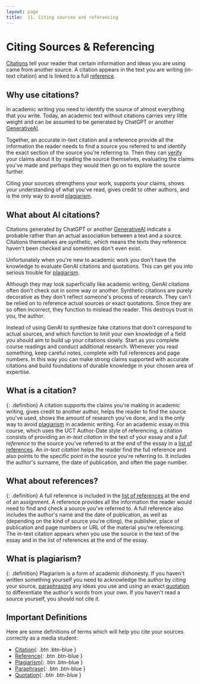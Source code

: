 ```yaml
---
layout: page
title:  11. Citing sources and referencing
---
```

# Citing Sources & Referencing

 [Citations](definitions.html/#citation) tell your reader that certain information and ideas you are using came from another source. A citation appears in the text you are writing (in-text citation) and is linked to a full [reference](definitions.html#reference). 

## Why use citations?
 
 In academic writing you need to identify the source of almost everything that you write. Today, an academic text without citations carries very little weight and can be assumed to be generated by ChatGPT or another [GenerativeAI](definitions.html#generative-ai).
 
 Together, an accurate in-text citation and a reference provide all the information the reader needs to find a source you referred to and identify the exact section of the source you're referring to. Then they can [verify](definitions.html#verification) your claims about it by reading the source themselves,  evaluating the claims you've made and perhaps they would then go on to explore the source further. 

 Citing your sources strengthens your work, supports your claims, shows your understanding of what you've read, gives credit to other authors, and is the only way to avoid [plagiarism](definitions.html#plagiarism).  

## What about AI citations?
 
 Citations generated by ChatGPT or another [GenerativeAI](definitions.html#generative-ai) indicate a probable rather than an actual association between a text and a source. Citations themselves are synthetic, which means the texts they reference haven't been checked and sometimes don't even exist. 

 Unfortunately when you're new to academic work you don't have the knowledge to evaluate GenAI citations and quotations. This can get you into serious trouble for [plagiarism](definitions.html#plagiarism).
 
 Although they may look superficially like academic writing, GenAI citations often don't check out in some way or another.  Synthetic citations are purely decorative as they don't reflect someone's process of research. They can't be relied on to reference actual sources or exact quotations. Since they are so often incorrect, they function to mislead the reader. This destroys trust in you, the author. 
 
 Instead of using GenAI to synthesize fake citations that don't correspond to actual sources, and which function to limit your own knowledge of a field you should aim to build up your citations slowly. Start as you complete course readings and conduct additional research. Whenever you read something, keep careful notes, complete with full references and page numbers. In this way you can make strong claims supported with accurate citations and build foundations of durable knowledge in your chosen area of expertise.

## What is a citation?

{: .definition}
A citation supports the claims you're making in academic writing, gives credit to another author, helps the reader to find the source you've used, shows the amount of research you've done, and is the only way to avoid [plagiarism](definitions.html#plagiarism) in academic writing. For an academic essay in this course, which uses the UCT Author-Date style of referencing, a citation consists of providing an _in-text citation_ in the text of your essay and a _full reference_ to the source you've referred to at the end of the essay in a [list of references](definitions.html#reference).  An _in-text citation_ helps the reader find the full reference and also points to the specific point in the source you're referring to. It includes the author's surname, the date of publication, and often the page number. 

## What about references?

{: .definition}
A full reference is included in the [list of references](definitions.html#reference) at the end of an assignment. A reference provides all the information the reader would need to find and check a source you've referred to. A full reference also includes the author's name and the date of publication, as well as (depending on the kind of source you're citing), the publisher, place of publication and page numbers or URL of the material you're referencing.  The in-text citation appears when you use the source in the text of the essay and in the list of references at the end of the essay.

## What is plagiarism?

{: .definition}
Plagiarism is a form of academic dishonesty. If you haven't written something yourself you need to acknowledge the author by citing your source, [paraphrasing](definitions.html#paraphrase) any ideas you use and using an exact [quotation](definitions.html#quotation) to differentiate the author's words from your own. If you haven't read a source yourself, you should not cite it. 

## Important Definitions

Here are some definitions of terms which will help you cite your sources correctly as a media student:

- [Citation](definitions.html/#citation){: .btn .btn-blue }
- [Reference](definitions.html#reference){: .btn .btn-blue }
- [Plagiarism](definitions.html#plagiarism){: .btn .btn-blue }
- [Paraphrase](definitions.html#paraphrase){: .btn .btn-blue }
- [Quotation](definitions.html#quotation){: .btn .btn-blue }


